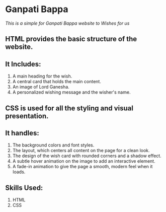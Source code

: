 # Ganpati Bappa 

*This is a simple for Ganpati Bappa website to Wishes for us*

## HTML provides the basic structure of the website.
## It Includes:
1) A main heading for the wish.
2) A central card that holds the main content.
3) An image of Lord Ganesha.
4) A personalized wishing message and the wisher's name.

## CSS is used for all the styling and visual presentation.
## It handles:

1) The background colors and font styles.
2) The layout, which centers all content on the page for a clean look.
3) The design of the wish card with rounded corners and a shadow effect.
4) A subtle hover animation on the image to add an interactive element.
5) A fade-in animation to give the page a smooth, modern feel when it loads.

## Skills Used:
1) HTML
2) CSS
   


